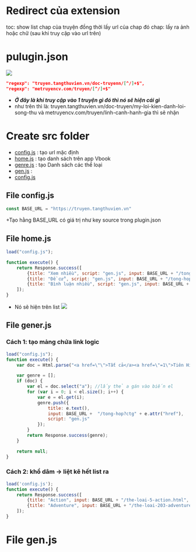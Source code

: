 # Redirect của extension
toc: show list chap của truyện đồng thời lấy url của chap đó 
chap: lấy ra ảnh hoặc chữ (sau khi truy cập vào url trên)


# pulugin.json
![](https://i.imgur.com/NnAYGiy.png)
```json
"regexp": "truyen.tangthuvien.vn/doc-truyenn/[^/]+$",
"regexp": "metruyencv.com/truyen/[^/]+$"
```
+ ___Ở đây là khi truy cập vào 1 truyện gì đó thì nó sẽ hiện cái gì___
+ như trên thì là: truyen.tangthuvien.vn/doc-truyen/my-loi-kien-danh-loi-song-thu và metruyencv.com/truyen/linh-canh-hanh-gia thì sẽ nhận

# Create src folder
+ [config.js](#File-config.js) : tạo url mặc định
+ [home.js](#File-home.js) : tạo danh sách trên app Vbook
+ [genre.js](#File-genre.js) : tạo Danh sách các thể loại
+ [gen.js](#File-gen.js) :
+ [config.js](#File-config.js)
## File config.js
```js
const BASE_URL = "https://truyen.tangthuvien.vn"
```
+Tạo hằng BASE_URL có giá trị như key source trong plugin.json
## File home.js
```js
load("config.js");

function execute() {
    return Response.success([
        {title: "Xem nhiều", script: "gen.js", input: BASE_URL + "/tong-hop?rank=vw"}, //https://truyen.tangthuvien.vn/tong-hop?rank=vw
        {title: "Đề cử", script: "gen.js", input: BASE_URL + "/tong-hop?rank=nm"},
        {title: "Bình luận nhiều", script: "gen.js", input: BASE_URL + "/tong-hop?rank=bl"},
    ]);
}
```
+ Nó sẽ hiện trên list 
![](https://i.imgur.com/ifZTMGI.jpg)
## File gener.js
### Cách 1: tạo mảng chứa link logic
```js
load("config.js");
function execute() {
    var doc = Html.parse("<a href=\"\">Tất cả</a><a href=\"=1\">Tiên Hiệp</a><a href=\"=2\">Huyền Huyễn</a><a href=\"=3\">Đô Thị</a><a href=\"=4\">Khoa Huyễn</a><a href=\"=5\">Kỳ Huyễn</a><a href=\"=6\">Võ Hiệp</a><a href=\"=7\">Lịch Sử</a><a href=\"=8\">Đồng Nhân</a><a href=\"=9\">Quân Sự</a><a href=\"=10\">Du Hí</a><a href=\"=11\">Cạnh Kỹ</a><a href=\"=12\">Linh Dị</a>");

    var genre = [];
    if (doc) {
        var el = doc.select("a"); //lấy thẻ a gán vào biến el
        for (var i = 0; i < el.size(); i++) {
            var e = el.get(i);
            genre.push({
                title: e.text(),
                input: BASE_URL +  "/tong-hop?ctg" + e.attr("href"),
                script: "gen.js"
            });
        }
        return Response.success(genre);
    }

    return null;
}
```
### Cách 2: khổ dâm -> liệt kê hết list ra
```js
load('config.js');
function execute() {
    return Response.success([
        {title: "Action", input: BASE_URL + "/the-loai-5-action.html", script: "gen.js"},
        {title: "Adventure", input: BASE_URL + "/the-loai-203-adventure.html", script: "gen.js"}
    ]);
}
```

# File gen.js
```js

```